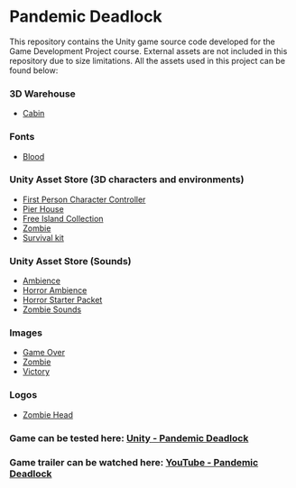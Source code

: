 # Pandemic Deadlock

This repository contains the Unity game source code developed for the Game Development Project course. 
External assets are not included in this repository due to size limitations. All the assets used in this project can be found below:

### 3D Warehouse
- [Cabin](https://assetstore.unity.com/packages/3d/environments/cabin-environment-98014)

### Fonts
- [Blood](https://www.fontspace.com/category/blood)

### Unity Asset Store (3D characters and environments)
- [First Person Character Controller](https://assetstore.unity.com/packages/essentials/starter-assets-first-person-character-controller-urp-196525)
- [Pier House](https://assetstore.unity.com/packages/3d/environments/pier-house-2-wood-house-170921)
- [Free Island Collection](https://assetstore.unity.com/packages/3d/environments/landscapes/free-island-collection-104753)
- [Zombie](https://assetstore.unity.com/packages/3d/characters/humanoids/zombie-30232)
- [Survival kit](https://assetstore.unity.com/packages/3d/props/tools/survival-game-tools-139872)

### Unity Asset Store (Sounds)
- [Ambience](https://assetstore.unity.com/packages/audio/ambient/haunted-forest-free-horror-ambience-262289)
- [Horror Ambience](https://assetstore.unity.com/packages/audio/music/free-horror-ambience-2-215651)
- [Horror Starter Packet](https://assetstore.unity.com/packages/audio/music/free-horror-starter-pack-211340)
- [Zombie Sounds](https://assetstore.unity.com/packages/audio/sound-fx/creatures/free-zombie-character-sounds-141740)

### Images
- [Game Over](https://img.itch.zone/aW1hZ2UvMTg3NzE3Lzg3Nzk3MS5wbmc=/original/KF8pec.png)
- [Zombie](https://assetstorev1-prd-cdn.unity3d.com/key-image/02b8c50d-2dbf-43e5-a28d-2a9c9adcdc1d.webp)
- [Victory](https://unsplash.com/photos/person-standing-on-rock-formation-with-arms-in-air-QpKC8gwyETY)

### Logos
- [Zombie Head](https://www.vecteezy.com/vector-art/5131277-scary-zombie-head-vector-illustration)

### Game can be tested here: [Unity - Pandemic Deadlock](https://play.unity.com/mg/other/pandemic-deadlock-1)

### Game trailer can be watched here: [YouTube - Pandemic Deadlock](https://www.youtube.com/watch?v=OqUbGqgkVMU)
